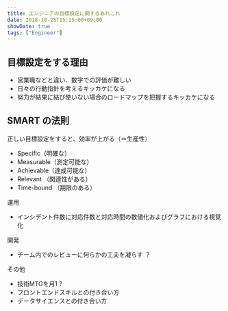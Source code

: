```yaml
---
title: エンジニアの目標設定に関するあれこれ
date: 2018-10-25T15:25:00+09:00
showDate: true
tags: ["Engineer"]
---
```


## 目標設定をする理由
- 営業職などと違い、数字での評価が難しい
- 日々の行動指針を考えるキッカケになる
- 努力が結果に結び使いない場合のロードマップを把握するキッカケになる

## SMART の法則
正しい目標設定をすると、効率が上がる（＝生産性）

- Specific（明確な）
- Measurable（測定可能な）
- Achievable（達成可能な）
- Relevant （関連性がある）
- Time-bound （期限のある）

運用
- インシデント件数に対応件数と対応時間の数値化およびグラフにおける視覚化

開発
- チーム内でのレビューに何らかの工夫を凝らす ？

その他
- 技術MTGを月1 ?
- フロントエンドスキルとの付き合い方
- データサイエンスとの付き合い方
